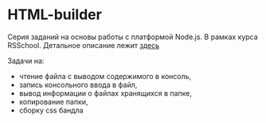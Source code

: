 # HTML-builder

Серия заданий на основы работы с платформой Node.js. В рамках курса RSSchool. Детальное описание лежит [здесь](https://github.com/EvgeniiMal/HTML-builder)

Задачи на:
- чтение файла с выводом содержимого в консоль,
- запись консольного ввода в файл,
- вывод информации о файлаx хранящихся в папке,
- копирование папки,
- сборку css бандла
